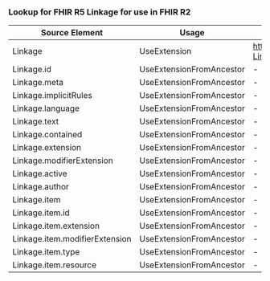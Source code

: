 ### Lookup for FHIR R5 Linkage for use in FHIR R2

| Source Element | Usage | Target |
| -------------- | ----- | ------ |
| Linkage | UseExtension | http://hl7.org/fhir/5.0/StructureDefinition/extension-Linkage |
| Linkage.id | UseExtensionFromAncestor | - |
| Linkage.meta | UseExtensionFromAncestor | - |
| Linkage.implicitRules | UseExtensionFromAncestor | - |
| Linkage.language | UseExtensionFromAncestor | - |
| Linkage.text | UseExtensionFromAncestor | - |
| Linkage.contained | UseExtensionFromAncestor | - |
| Linkage.extension | UseExtensionFromAncestor | - |
| Linkage.modifierExtension | UseExtensionFromAncestor | - |
| Linkage.active | UseExtensionFromAncestor | - |
| Linkage.author | UseExtensionFromAncestor | - |
| Linkage.item | UseExtensionFromAncestor | - |
| Linkage.item.id | UseExtensionFromAncestor | - |
| Linkage.item.extension | UseExtensionFromAncestor | - |
| Linkage.item.modifierExtension | UseExtensionFromAncestor | - |
| Linkage.item.type | UseExtensionFromAncestor | - |
| Linkage.item.resource | UseExtensionFromAncestor | - |
